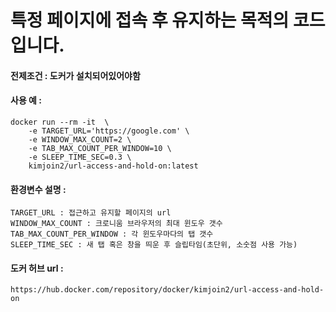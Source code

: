 # 특정 페이지에 접속 후 유지하는 목적의 코드입니다.

#### 전제조건 : 도커가 설치되어있어야함

#### 사용 예 :
    docker run --rm -it  \
        -e TARGET_URL='https://google.com' \
        -e WINDOW_MAX_COUNT=2 \
        -e TAB_MAX_COUNT_PER_WINDOW=10 \
        -e SLEEP_TIME_SEC=0.3 \
        kimjoin2/url-access-and-hold-on:latest
  
#### 환경변수 설명 :
    TARGET_URL : 접근하고 유지할 페이지의 url
    WINDOW_MAX_COUNT : 크로니움 브라우저의 최대 윈도우 갯수
    TAB_MAX_COUNT_PER_WINDOW : 각 윈도우마다의 탭 갯수
    SLEEP_TIME_SEC : 새 탭 혹은 창을 띄운 후 슬립타임(초단위, 소숫점 사용 가능)
    
#### 도커 허브 url : 
    https://hub.docker.com/repository/docker/kimjoin2/url-access-and-hold-on
